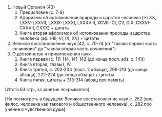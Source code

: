 1. Новый Органон (43)
	1. Предисловие (с. 7-9)
	2. Афоризмы об истолковании природы и царстве человека (I-LXX, LXXV-LXXVII, LXXIX-LXXXI, LXXXVIII, XCVIII-CI, CV, CIX, CXXVI-CXXVII, CXXX) + цитаты
	3. Книга вторая афоризмов об истолковании природы и царстве человека (аф. I-III, VI, IX, XV) + цитаты
2. Великое восстановление наук (42, с. 70-74 (от "такова первая часть сочинения" до "такова вторая часть сочинения")
3. О достоинстве и приумножении наук
	1. Книга первая (c. 111-114, 141-142 (до конца посл. абз. с. 141))
	2. Книга вторая, главы I, IV
	3. Книга третья, с. 202-204 (посл. 2 абзаца), 209-210 (до конца абзаца), 222-224 (до конца абзаца) + цитаты
	4. Книга пятая, цитаты + 313-314 (абзац про память)

[Итого 63 стр., за занятие покрывается]

[На посмотреть в будущем: Великое восстановление наук c. 252 (про филос. человека как такового и общественного человека), с. 282 про учение о чувственной душе]